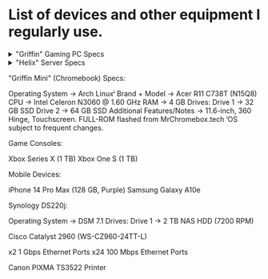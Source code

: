 # List of devices and other equipment I regularly use.

<details>
<summary>"Griffin" Gaming PC Specs</summary>

| Component          | Current |
| ------------------ | --- |
| Operating System → | Test |
| Motherboard →      | Test |
| CPU →              | AMD Ryzwn5 |
| GPU →              | GPU |
| RAM →              | RAM |

Drive Layout:
| Drive | Drive Info |
| --- | --- |
| Drive 1 | drive1 |
| Drive 2 | drive2 |
| Drive 3 | drive3 |
| Drive 4 | drive4 |

</details>

<details>
<summary>"Helix" Server Specs</summary>

| Component | Current |
| --- | --- |
| Operating System | Test |
| Motherboard | Test |
| CPU | CPU |
| GPU | GPU |
| RAM | RAM |
| CPU | CPU |

Drive Layout:
| Drive | Drive Info |
| --- | --- |
| Drive 1 | drive1 |
| Drive 2 | drive2 |
| Drive 3 | drive3 |
| Drive 4 | drive4 |

</details>

"Griffin Mini" (Chromebook) Specs:

Operating System → Arch Linuxⁱ
Brand + Model → Acer R11 C738T (N15Q8)
CPU → Intel Celeron N3060 @ 1.60 GHz
RAM → 4 GB
Drives:
Drive 1 → 32 GB SSD
Drive 2 → 64 GB SSD
Additional Features/Notes → 11.6-inch, 360 Hinge, Touchscreen.
FULL-ROM flashed from MrChromebox.tech
ⁱOS subject to frequent changes.

Game Consoles:

Xbox Series X (1 TB)
Xbox One S (1 TB)

Mobile Devices:
        
iPhone 14 Pro Max (128 GB, Purple)
Samsung Galaxy A10e

Synology DS220j:
        
Operating System → DSM 7.1
Drives:
Drive 1 → 2 TB NAS HDD (7200 RPM)

Cisco Catalyst 2960 (WS-CZ960-24TT-L)
        
x2 1 Gbps Ethernet Ports
x24 100 Mbps Ethernet Ports

Canon PIXMA TS3522 Printer
